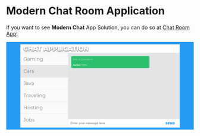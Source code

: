 # Modern Chat Room Application

If you want to see **Modern Chat** App Solution, you can do so at [Chat Room App](https://hamzic2019.github.io/chat-room/)!

![Snapshot of Modern Chat App Solution](https://raw.githubusercontent.com/hamzic2019/chat-room/master/assets/Screenshot.png)
